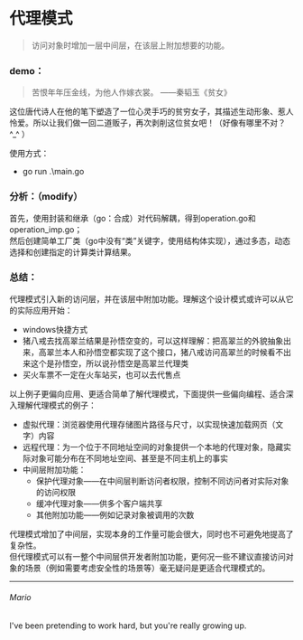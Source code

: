 # 代理模式  
> 访问对象时增加一层中间层，在该层上附加想要的功能。

### demo：
> 苦恨年年压金线，为他人作嫁衣裳。 ——秦韬玉《贫女》  

这位唐代诗人在他的笔下塑造了一位心灵手巧的贫穷女子，其描述生动形象、惹人怜爱。所以让我们做一回二道贩子，再次剥削这位贫女吧！（好像有哪里不对？ ^_^ ）  

使用方式：
 - go run .\main.go

### 分析：（modify）
首先，使用封装和继承（go：合成）对代码解耦，得到operation.go和operation_imp.go；  
然后创建简单工厂类（go中没有“类”关键字，使用结构体实现），通过多态，动态选择和创建指定的计算类计算结果。  

### 总结：
代理模式引入新的访问层，并在该层中附加功能。理解这个设计模式或许可以从它的实际应用开始：
 - windows快捷方式
 - 猪八戒去找高翠兰结果是孙悟空变的，可以这样理解：把高翠兰的外貌抽象出来，高翠兰本人和孙悟空都实现了这个接口，猪八戒访问高翠兰的时候看不出来这个是孙悟空，所以说孙悟空是高翠兰代理类
 - 买火车票不一定在火车站买，也可以去代售点  
 
以上例子更偏向应用、更适合简单了解代理模式，下面提供一些偏向编程、适合深入理解代理模式的例子：
 - 虚拟代理：浏览器使用代理存储图片路径与尺寸，以实现快速加载网页（文字）内容
 - 远程代理：为一个位于不同地址空间的对象提供一个本地的代理对象，隐藏实际对象可能分布在不同地址空间、甚至是不同主机上的事实
 - 中间层附加功能：
   - 保护代理对象——在中间层判断访问者权限，控制不同访问者对实际对象的访问权限
   - 缓冲代理对象——供多个客户端共享
   - 其他附加功能——例如记录对象被调用的次数
 
代理模式增加了中间层，实现本身的工作量可能会很大，同时也不可避免地提高了复杂性。  
但代理模式可以有一整个中间层供开发者附加功能，更何况一些不建议直接访问对象的场景（例如需要考虑安全性的场景等）毫无疑问是更适合代理模式的。

---
###### Mario
I've been pretending to work hard, but you're really growing up.
